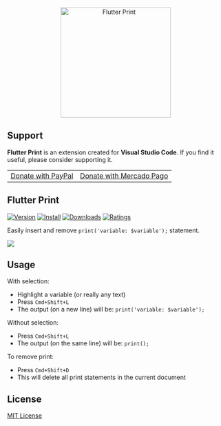 <p align="center">
  <br />
  <a title="Learn more about Flutter Print" href="https://github.com/ricardoemerson/flutter-print">
    <img src="https://raw.githubusercontent.com/ricardoemerson/flutter-print/master/images/cover-logo.png" alt="Flutter Print" width="256"  heigth="256"/>
    </a>
</p>

## Support

**Flutter Print** is an extension created for **Visual Studio Code**. If you find it useful, please consider supporting it.

<table align="center" width="60%" border="0">
  <tr>
    <td>
      <a title="PayPal" href="https://www.paypal.com/donate?hosted_button_id=X26H7L6AVMD96">
        Donate with PayPal
      </a>
    </td>
    <td>
      <a title="Mercado Pago" href="https://mpago.la/1LvP93a">
        Donate with Mercado Pago
      </a>
    </td>
  </tr>
</table>

## Flutter Print

[![Version](https://vsmarketplacebadge.apphb.com/version/ricardo-emerson.flutter-print.svg)](https://marketplace.visualstudio.com/items?itemName=ricardo-emerson.flutter-print)
[![Install](https://vsmarketplacebadge.apphb.com/installs/ricardo-emerson.flutter-print.svg)](https://marketplace.visualstudio.com/items?itemName=ricardo-emerson.flutter-print)
[![Downloads](https://vsmarketplacebadge.apphb.com/downloads/ricardo-emerson.flutter-print.svg)](https://marketplace.visualstudio.com/items?itemName=ricardo-emerson.flutter-print)
[![Ratings](https://vsmarketplacebadge.apphb.com/rating-short/ricardo-emerson.flutter-print.svg)](https://marketplace.visualstudio.com/items?itemName=ricardo-emerson.flutter-print&ssr=false#review-details)

Easily insert and remove `print('variable: $variable');` statement.

![](https://raw.githubusercontent.com/ricardoemerson/flutter-print/master/images/demonstration.gif)

## Usage

With selection:
* Highlight a variable (or really any text)
* Press `Cmd+Shift+L`
* The output (on a new line) will be: `print('variable: $variable');`

Without selection:
* Press `Cmd+Shift+L`
* The output (on the same line) will be: `print();`

To remove print:
* Press `Cmd+Shift+D`
* This will delete all print statements in the current document

## License
[MIT License](LICENSE)
